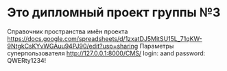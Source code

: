 # Это дипломный проект группы №3 

Справочник пространства имён проекта
https://docs.google.com/spreadsheets/d/1zxatDJ5MitSU15L_71qKW-9NtgkCsKYvWGAuu94PJ90/edit?usp=sharing
Параметры суперпользователя 
http://127.0.0.1:8000/CMS/
login: aand
password: QWERty1234!
